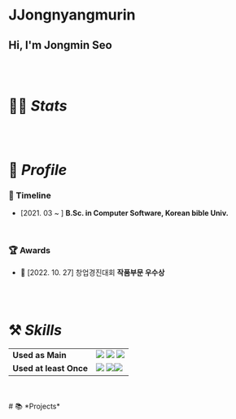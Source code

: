 
# JJongnyangmurin
## Hi, I'm Jongmin Seo

<br/>
<br/>

# 👩‍💻 *Stats*



<br/>
<br/>

# 🔎 *Profile*


### 🏫 Timeline
- [2021. 03 ~ ]   **B.Sc. in Computer Software, Korean bible Univ.**
 <br/>

### 🏆 Awards
- 🥈 [2022. 10. 27] 창업경진대회 **작품부문 우수상**
<br>
<br>

# ⚒️ *Skills*

|  |  |
| --- | --- |
| **Used as Main** |<img src="https://img.shields.io/badge/HTML-E34F26?style=for-the-badge&logo=html5&logoColor=white"/></a> <img src="https://img.shields.io/badge/CSS-1572B6?style=for-the-badge&logo=css3&logoColor=white"/></a> <img src="https://img.shields.io/badge/Javascript-F7DF1E?style=for-the-badge&logo=Javascript&logoColor=white"/></a> 
| **Used at least Once** |<img src="https://img.shields.io/badge/Java-007396?style=for-the-badge&logo=OpenJDK&logoColor=white"/></a> <img src="https://img.shields.io/badge/Python-3766AB?style=for-the-badge&logo=Python&logoColor=white"/></a><img src="https://img.shields.io/badge/Mysql-E6B91E?style=for-the-badge&logo=MySql&logoColor=white"/></a> |<img src="https://img.shields.io/badge/Python-3766AB?style=for-the-badge&logo=Python&logoColor=white"/></a>
<br/>
<br/> 
# 📚  *Projects*
